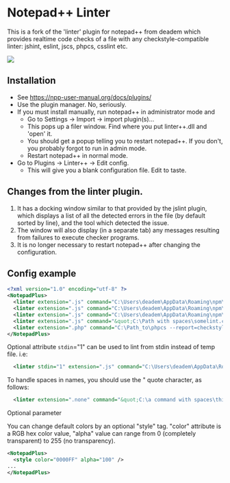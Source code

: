# Notepad++ Linter

This is a fork of the 'linter' plugin for notepad++ from deadem which provides realtime code checks of a file with any checkstyle-compatible linter: jshint, eslint, jscs, phpcs, csslint etc.

![](/img/1.jpg?raw=true)

## Installation

- See https://npp-user-manual.org/docs/plugins/
- Use the plugin manager. No, seriously.
- If you must install manually, run notepad++ in administrator mode and
  - Go to Settings -> Import -> import plugin(s)...
  - This pops up a filer window. Find where you put linter++.dll and 'open' it.
  - You should get a popup telling you to restart notepad++. If you don't, you probably forgot to run in admin mode.
  - Restart notepad++ in normal mode.
- Go to Plugins -> Linter++ -> Edit config.
  -	This will give you a blank configuration file. Edit to taste.

## Changes from the linter plugin.

1. It has a docking window similar to that provided by the jslint plugin, which displays a list of all the detected errors in the file (by default sorted by line), and the tool which detected the issue.
1. The window will also display (in a separate tab) any messages resulting from failures to execute checker programs.
1. It is no longer necessary to restart notepad++ after changing the configuration.

## Config example

```xml
<?xml version="1.0" encoding="utf-8" ?>
<NotepadPlus>
  <linter extension=".js" command="C:\Users\deadem\AppData\Roaming\npm\jscs.cmd --reporter=checkstyle"/>
  <linter extension=".js" command="C:\Users\deadem\AppData\Roaming\npm\jshint.cmd --reporter=checkstyle"/>
  <linter extension=".js" command="C:\Users\deadem\AppData\Roaming\npm\eslint.cmd --format checkstyle"/>
  <linter extension=".js" command="&quot;C:\Path with spaces\somelint.cmd&quot; --format checkstyle"/>
  <linter extension=".php" command="C:\Path_to\phpcs --report=checkstyle"/>
</NotepadPlus>
```

Optional attribute `stdin`="1" can be used to lint from stdin instead of temp file. i.e: 
```xml
  <linter stdin="1" extension=".js" command="C:\Users\deadem\AppData\Roaming\npm\eslint.cmd --stdin --format checkstyle"/>
```

To handle spaces in names, you should use the &quot; quote character, as follows:

```xml
  <linter extension=".none" command="&quot;C:\a command with spaces\thing&quot; --stuff" />
```

Optional parameter 

You can change default colors by an optional "style" tag. "color" attribute is a RGB hex color value, "alpha" value can range from 0 (completely transparent) to 255 (no transparency).

```xml
<NotepadPlus>
  <style color="0000FF" alpha="100" />
...
</NotepadPlus>
```
